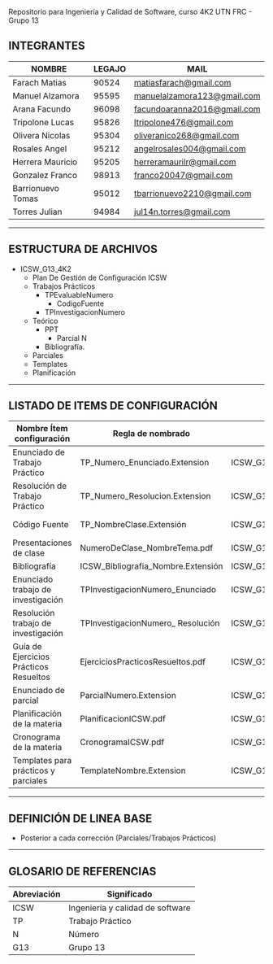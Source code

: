 Repositorio para Ingeniería y Calidad de Software, curso 4K2 UTN FRC - Grupo 13

## INTEGRANTES

| NOMBRE | LEGAJO | MAIL |
| --- | --- | --- |
| Farach Matias | 90524 | matiasfarach@gmail.com |
| Manuel Alzamora | 95595 | [manuelalzamora123@gmail.com](mailto:manuelalzamora123@gmail.com) |
| Arana Facundo  | 96098 | [facundoaranna2016@gmail.com](mailto:facundoaranna2016@gmail.com) |
| Tripolone Lucas | 95826 | [ltripolone476@gmail.com](mailto:ltripolone476@gmail.com) |
| Olivera Nicolas | 95304 | [oliveranico268@gmail.com](mailto:oliveranico268@gmail.com) |
| Rosales Angel | 95212 | [angelrosales004@gmail.com](mailto:angelrosales004@gmail.com) |
| Herrera Mauricio | 95205 | [herreramaurilr@gmail.com](mailto:herreramaurilr@gmail.com) |
| Gonzalez Franco | 98913 | [franco20047@gmail.com](mailto:franco20047@gmail.com) |
| Barrionuevo Tomas | 95012 | [tbarrionuevo2210@gmail.com](mailto:tbarrionuevo2210@gmail.com) |
| Torres Julian | 94984 | [jul14n.torres@gmail.com](mailto:jul14n.torres@gmail.com) |

---

## ESTRUCTURA DE ARCHIVOS

- ICSW_G13_4K2
    - Plan De Gestión de Configuración ICSW
    - Trabajos Prácticos
        - TPEvaluableNumero
            - CodigoFuente
        - TPInvestigacionNumero
    - Teórico
        - PPT
            - Parcial N
        - Bibliografía.
    - Parciales
    - Templates
    - Planificación

---

## LISTADO DE ITEMS DE CONFIGURACIÓN

| **Nombre Ítem configuración** | **Regla de nombrado** | **Ubicación física** | **Tipo de ítem** |
| --- | --- | --- | --- |
| Enunciado de Trabajo Práctico | TP_Numero_Enunciado.Extension | ICSW_G13_4K2/TrabajosPractico/TPEvaluableNumero/ | Trabajo Práctico |
| Resolución de Trabajo Práctico | TP_Numero_Resolucion.Extension | ICSW_G13_4K2/TrabajosPracticos/TPEvaluableNumero/ | Trabajo Práctico |
| Código Fuente | TP_NombreClase.Extensión | ICSW_G13_4K2/TrabajoPracticos/TPEvaluableNumero/CodigoFuente | Trabajo Práctico |
| Presentaciones de clase | NumeroDeClase_NombreTema.pdf | ICSW_G13_4K2/Teorico/PPT/ParcialN | Teórico |
| Bibliografía | ICSW_Bibliografia_Nombre.Extensión | ICSW_G13_4K2/Teorico/Bibliografia | Teórico |
| Enunciado trabajo de investigación | TPInvestigacionNumero_Enunciado | ICSW_G13_4K2/TrabajosPracticos/TPInvestigacionNumero/ | Trabajo Práctico |
| Resolución trabajo de investigación | TPInvestigacionNumero_ Resolución | ICSW_G13_4K2/TrabajosPracticos/TPInvestigacionNumero/ | Trabajo Práctico |
| Guía de Ejercicios Prácticos Resueltos | EjerciciosPracticosResueltos.pdf | ICSW_G13_4K2/TrabajosPracticos/ | Trabajo Práctico |
| Enunciado de parcial | ParcialNumero.Extension | ICSW_G13_4K2/Parciales | Parciales |
| Planificación de la materia | PlanificacionICSW.pdf | ICSW_G13_4K2/Planificacion | Planificación |
| Cronograma de la materia | CronogramaICSW.pdf | ICSW_G13_4K2/Planificacion | Planificación |
| Templates para prácticos y parciales | TemplateNombre.Extension | ICSW_G13_4K2/Templates | Templates |

---

## DEFINICIÓN DE LINEA BASE

- Posterior a cada corrección (Parciales/Trabajos Prácticos)

---

## GLOSARIO DE REFERENCIAS

| Abreviación | Significado |
| --- | --- |
| ICSW | Ingeniería y calidad de software |
| TP | Trabajo Práctico |
| N | Número |
| G13 | Grupo 13 |
